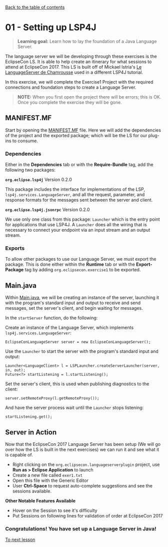 [Back to the table of contents](/README.md#exercises)

# 01 - Setting up LSP4J

> **Learning goal:** Learn how to lay the foundation of a Java Language Server.

The language server we will be developing through these exercises is the EclipseCon LS. It is able to help create an itinerary for what sessions to attend at EclipseCon 2017. This LS is built off of Mickael Istria's [Le LanguageServer de Chamrousse](https://github.com/mickaelistria/eclipse-languageserver-demo) used in a different LSP4J tutorial.

In this exercise, we will complete the Exercise1 Project with the required connections and foundation steps to create a Language Server.

> **NOTE:** When you first open the project there will be errors; this is OK. Once you complete the exercise they will be gone.

## MANIFEST.MF

Start by opening the [MANIFEST.MF](/Exercises/1/META-INF/MANIFEST.MF) file. Here we will add the dependencies of the project and the exported package; which will be the LS for our plug-ins to consume.

### Dependencies

Either in the **Dependencies** tab or with the **Require-Bundle** tag, add the following two packages:

**`org.eclipse.lsp4j`** Version 0.2.0

This package includes the interface for implementations of the LSP, `lsp4j.services.LanguageServer`, and all the request, parameter, and response formats for the messages sent between the server and client.

**`org.eclipse.lsp4j.jsonrpc`** Version 0.2.0

We use only one class from this package: `Launcher` which is the entry point for applications that use LSP4J. A `Launcher` does all the wiring that is necessary to connect your endpoint via an input stream and an output stream.

### Exports

To allow other packages to use our Language Server, we must export the package. This is done either within the **Runtime** tab or with the **Export-Package** tag by adding `org.eclipsecon.exercise1` to be exported.

## Main.java

Within [Main.java](/Exercises/1/src/org/eclipsecon/exercise1/Main.java), we will be creating an instance of the server, launching it with the program's standard input and output to receive and send messages, set the server's client, and begin waiting for messages.

In the `startServer` function, do the following:

Create an instance of the Language Server, which implements `lsp4j.services.LanguageServer`:
```
EclipseConLanguageServer server = new EclipseConLanguageServer();
```

Use the `Launcher` to start the server with the program's standard input and output:
```
Launcher<LanguageClient> l = LSPLauncher.createServerLauncher(server, in, out);
Future<?> startListening = l.startListening();
```

Set the server's client, this is used when publishing diagnostics to the client:
```
server.setRemoteProxy(l.getRemoteProxy());
```

And have the server process wait until the `Launcher` stops listening:
```
startListening.get();
```

## Server in Action

Now that the EclipseCon 2017 Language Server has been setup (We will go over how the LS is built in the next exercises) we can run it and see what it is capable of.
 - Right clicking on the `org.eclipsecon.languageserverplugin` project, use **Run as > Eclipse Application** to launch
 - Create a new file called `exer1.txt`
 - Open this file with the Generic Editor
 - User **Ctrl-Space** to request auto-complete suggestions and see the sessions available.

**Other Notable Features Available**
 - Hover on the Session to see it's difficulty
 - Put Sessions on following lines for validation of order at EclipseCon 2017

### Congratulations! You have set up a Language Server in Java!

[To next lesson](/Exercises/2/2-README.md)